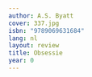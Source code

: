 ```yaml
---
author: A.S. Byatt
cover: 337.jpg
isbn: "9789069631684"
lang: nl
layout: review
title: Obsessie
year: 0
---
```

